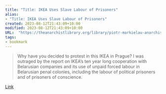 ```yaml
---
title: "Title: IKEA Uses Slave Labour of Prisoners"
alias:
- "Title: IKEA Uses Slave Labour of Prisoners"
created: 2023-08-12T21:43:09+10:00
modified: 2023-08-12T21:43:09+10:00
URL:  "https://theanarchistlibrary.org/library/piotr-markielau-anarchisticka-federace-ikea-uses-slave-labour-of-prisoners"
tags:
- bookmark
---
```


> Why have you decided to protest in this IKEA in Prague? I was outraged by the report on IKEA’s ten year long cooperation with Belarusian companies and its use of unpaid forced labour in Belarusian penal colonies, including the labour of political prisoners and of prisoners of conscience.

[Link](https://theanarchistlibrary.org/library/piotr-markielau-anarchisticka-federace-ikea-uses-slave-labour-of-prisoners)